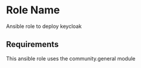 Role Name
=========

Ansible role to deploy keycloak

Requirements
------------

This ansible role uses the community.general module

